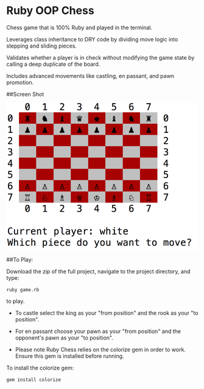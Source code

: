 # Ruby OOP Chess
Chess game that is 100% Ruby and played in the terminal.

Leverages class inheritance to DRY code by dividing move logic into stepping and sliding pieces.

Validates whether a player is in check without modifying the game state by calling a deep duplicate of the board.

Includes advanced movements like castling, en passant, and pawn promotion.

##Screen Shot

![Screen Shot](https://raw.githubusercontent.com/fleemaja/ruby_chess/master/images/chess.png)

##To Play:

Download the zip of the full project, navigate to the project directory, and type:

    ruby game.rb

to play.

+ To castle select the king as your "from position" and the rook as your "to position".

+ For en passant choose your pawn as your "from position" and the opponent's pawn as your "to position".

+ Please note Ruby Chess relies on the colorize gem in order to work. Ensure this gem is installed before running.

To install the colorize gem:

    gem install colorize
